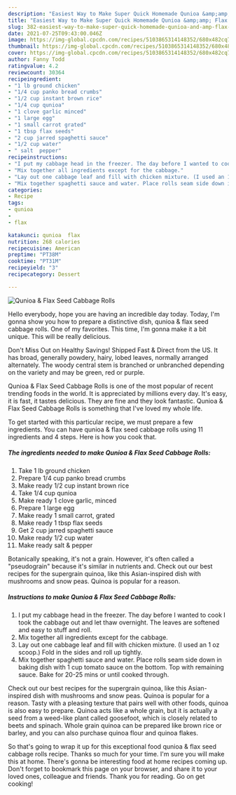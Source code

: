 ```yaml
---
description: "Easiest Way to Make Super Quick Homemade Qunioa &amp;amp; Flax Seed Cabbage Rolls"
title: "Easiest Way to Make Super Quick Homemade Qunioa &amp;amp; Flax Seed Cabbage Rolls"
slug: 382-easiest-way-to-make-super-quick-homemade-qunioa-and-amp-flax-seed-cabbage-rolls
date: 2021-07-25T09:43:00.046Z
image: https://img-global.cpcdn.com/recipes/5103865314148352/680x482cq70/qunioa-flax-seed-cabbage-rolls-recipe-main-photo.jpg
thumbnail: https://img-global.cpcdn.com/recipes/5103865314148352/680x482cq70/qunioa-flax-seed-cabbage-rolls-recipe-main-photo.jpg
cover: https://img-global.cpcdn.com/recipes/5103865314148352/680x482cq70/qunioa-flax-seed-cabbage-rolls-recipe-main-photo.jpg
author: Fanny Todd
ratingvalue: 4.2
reviewcount: 30364
recipeingredient:
- "1 lb ground chicken"
- "1/4 cup panko bread crumbs"
- "1/2 cup instant brown rice"
- "1/4 cup qunioa"
- "1 clove garlic minced"
- "1 large egg"
- "1 small carrot grated"
- "1 tbsp flax seeds"
- "2 cup jarred spaghetti sauce"
- "1/2 cup water"
- " salt  pepper"
recipeinstructions:
- "I put my cabbage head in the freezer. The day before I wanted to cook I took the cabbage out and let thaw overnight. The leaves are softened and easy to stuff and roll."
- "Mix together all ingredients except for the cabbage."
- "Lay out one cabbage leaf and fill with chicken mixture. (I used an 1 oz scoop.) Fold in the sides and roll up tightly."
- "Mix together spaghetti sauce and water. Place rolls seam side down in baking dish with 1 cup tomato sauce on the bottom. Top with remaining sauce. Bake for 20-25 mins or until cooked through."
categories:
- Recipe
tags:
- qunioa
- 
- flax

katakunci: qunioa  flax 
nutrition: 268 calories
recipecuisine: American
preptime: "PT38M"
cooktime: "PT31M"
recipeyield: "3"
recipecategory: Dessert

---
```



![Qunioa &amp; Flax Seed Cabbage Rolls](https://img-global.cpcdn.com/recipes/5103865314148352/680x482cq70/qunioa-flax-seed-cabbage-rolls-recipe-main-photo.jpg)

Hello everybody, hope you are having an incredible day today. Today, I'm gonna show you how to prepare a distinctive dish, qunioa &amp; flax seed cabbage rolls. One of my favorites. This time, I'm gonna make it a bit unique. This will be really delicious.

Don&#39;t Miss Out on Healthy Savings! Shipped Fast &amp; Direct from the US. It has broad, generally powdery, hairy, lobed leaves, normally arranged alternately. The woody central stem is branched or unbranched depending on the variety and may be green, red or purple.

Qunioa &amp; Flax Seed Cabbage Rolls is one of the most popular of recent trending foods in the world. It is appreciated by millions every day. It's easy, it is fast, it tastes delicious. They are fine and they look fantastic. Qunioa &amp; Flax Seed Cabbage Rolls is something that I've loved my whole life.


To get started with this particular recipe, we must prepare a few ingredients. You can have qunioa &amp; flax seed cabbage rolls using 11 ingredients and 4 steps. Here is how you cook that.

<!--inarticleads1-->

##### The ingredients needed to make Qunioa &amp; Flax Seed Cabbage Rolls:

1. Take 1 lb ground chicken
1. Prepare 1/4 cup panko bread crumbs
1. Make ready 1/2 cup instant brown rice
1. Take 1/4 cup qunioa
1. Make ready 1 clove garlic, minced
1. Prepare 1 large egg
1. Make ready 1 small carrot, grated
1. Make ready 1 tbsp flax seeds
1. Get 2 cup jarred spaghetti sauce
1. Make ready 1/2 cup water
1. Make ready  salt &amp; pepper


Botanically speaking, it&#39;s not a grain. However, it&#39;s often called a &#34;pseudograin&#34; because it&#39;s similar in nutrients and. Check out our best recipes for the supergrain quinoa, like this Asian-inspired dish with mushrooms and snow peas. Quinoa is popular for a reason. 

<!--inarticleads2-->

##### Instructions to make Qunioa &amp; Flax Seed Cabbage Rolls:

1. I put my cabbage head in the freezer. The day before I wanted to cook I took the cabbage out and let thaw overnight. The leaves are softened and easy to stuff and roll.
1. Mix together all ingredients except for the cabbage.
1. Lay out one cabbage leaf and fill with chicken mixture. (I used an 1 oz scoop.) Fold in the sides and roll up tightly.
1. Mix together spaghetti sauce and water. Place rolls seam side down in baking dish with 1 cup tomato sauce on the bottom. Top with remaining sauce. Bake for 20-25 mins or until cooked through.


Check out our best recipes for the supergrain quinoa, like this Asian-inspired dish with mushrooms and snow peas. Quinoa is popular for a reason. Tasty with a pleasing texture that pairs well with other foods, quinoa is also easy to prepare. Quinoa acts like a whole grain, but it is actually a seed from a weed-like plant called goosefoot, which is closely related to beets and spinach. Whole grain quinoa can be prepared like brown rice or barley, and you can also purchase quinoa flour and quinoa flakes. 

So that's going to wrap it up for this exceptional food qunioa &amp; flax seed cabbage rolls recipe. Thanks so much for your time. I'm sure you will make this at home. There's gonna be interesting food at home recipes coming up. Don't forget to bookmark this page on your browser, and share it to your loved ones, colleague and friends. Thank you for reading. Go on get cooking!
